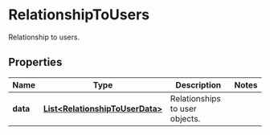 # RelationshipToUsers

Relationship to users.

## Properties

| Name     | Type                                                                | Description                    | Notes |
| -------- | ------------------------------------------------------------------- | ------------------------------ | ----- |
| **data** | [**List&lt;RelationshipToUserData&gt;**](RelationshipToUserData.md) | Relationships to user objects. |
